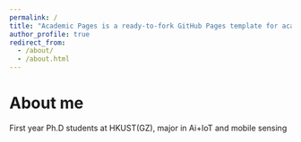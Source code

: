 ```yaml
---
permalink: /
title: "Academic Pages is a ready-to-fork GitHub Pages template for academic personal websites"
author_profile: true
redirect_from: 
  - /about/
  - /about.html
---
```


About me
======
First year Ph.D students at HKUST(GZ), major in Ai+IoT and mobile sensing
